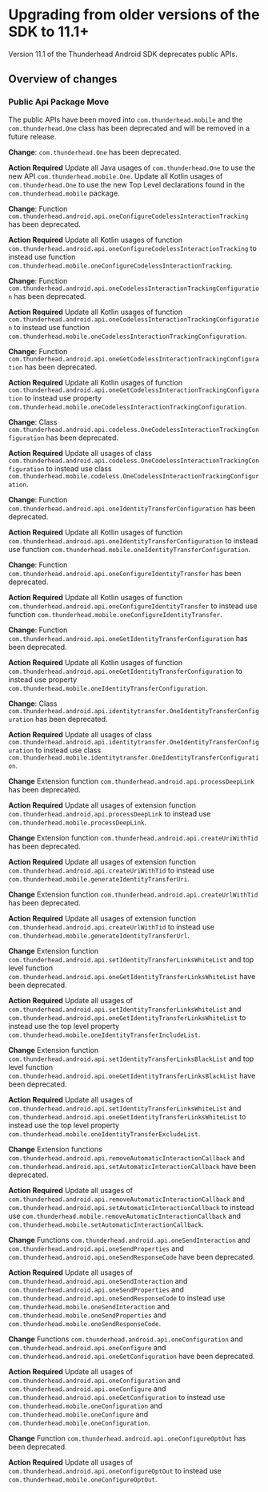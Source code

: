 # Upgrading from older versions of the SDK to 11.1+

Version 11.1 of the Thunderhead Android SDK deprecates public APIs.

## Overview of changes

### Public Api Package Move

The public APIs have been moved into `com.thunderhead.mobile` and the `com.thunderhead.One` class has
been deprecated and will be removed in a future release.

**Change**:
`com.thunderhead.One` has been deprecated.

**Action Required**
Update all Java usages of `com.thunderhead.One` to use the new API `com.thunderhead.mobile.One`.
Update all Kotlin usages of `com.thunderhead.One` to use the new Top Level declarations found in the
`com.thunderhead.mobile` package.

**Change**:
Function `com.thunderhead.android.api.oneConfigureCodelessInteractionTracking` has been deprecated.

**Action Required**
Update all Kotlin usages of function `com.thunderhead.android.api.oneConfigureCodelessInteractionTracking`
to instead use function `com.thunderhead.mobile.oneConfigureCodelessInteractionTracking`.

**Change**:
Function `com.thunderhead.android.api.oneCodelessInteractionTrackingConfiguration` has been deprecated.

**Action Required**
Update all Kotlin usages of function `com.thunderhead.android.api.oneCodelessInteractionTrackingConfiguration`
to instead use function `com.thunderhead.mobile.oneCodelessInteractionTrackingConfiguration`.

**Change**:
Function `com.thunderhead.android.api.oneGetCodelessInteractionTrackingConfiguration` has been deprecated.

**Action Required**
Update all Kotlin usages of function `com.thunderhead.android.api.oneGetCodelessInteractionTrackingConfiguration`
to instead use property `com.thunderhead.mobile.oneCodelessInteractionTrackingConfiguration`.

**Change**:
Class `com.thunderhead.android.api.codeless.OneCodelessInteractionTrackingConfiguration` has been deprecated.

**Action Required**
Update all usages of class `com.thunderhead.android.api.codeless.OneCodelessInteractionTrackingConfiguration`
to instead use class `com.thunderhead.mobile.codeless.OneCodelessInteractionTrackingConfiguration`.

**Change**:
Function `com.thunderhead.android.api.oneIdentityTransferConfiguration` has been deprecated.

**Action Required**
Update all Kotlin usages of function `com.thunderhead.android.api.oneIdentityTransferConfiguration`
to instead use function `com.thunderhead.mobile.oneIdentityTransferConfiguration`.

**Change**:
Function `com.thunderhead.android.api.oneConfigureIdentityTransfer` has been deprecated.

**Action Required**
Update all Kotlin usages of function `com.thunderhead.android.api.oneConfigureIdentityTransfer`
to instead use function `com.thunderhead.mobile.oneConfigureIdentityTransfer`.

**Change**:
Function `com.thunderhead.android.api.oneGetIdentityTransferConfiguration` has been deprecated.

**Action Required**
Update all Kotlin usages of function `com.thunderhead.android.api.oneGetIdentityTransferConfiguration`
to instead use property `com.thunderhead.mobile.oneIdentityTransferConfiguration`.

**Change**:
Class `com.thunderhead.android.api.identitytransfer.OneIdentityTransferConfiguration` has been deprecated.

**Action Required**
Update all usages of class `com.thunderhead.android.api.identitytransfer.OneIdentityTransferConfiguration`
to instead use class `com.thunderhead.mobile.identitytransfer.OneIdentityTransferConfiguration`.

**Change**
Extension function `com.thunderhead.android.api.processDeepLink` has been deprecated.

**Action Required**
Update all usages of extension function `com.thunderhead.android.api.processDeepLink`
to instead use `com.thunderhead.mobile.processDeepLink`.

**Change**
Extension function `com.thunderhead.android.api.createUriWithTid` has been deprecated.

**Action Required**
Update all usages of extension function `com.thunderhead.android.api.createUriWithTid`
to instead use `com.thunderhead.mobile.generateIdentityTransferUri`.

**Change**
Extension function `com.thunderhead.android.api.createUrlWithTid` has been deprecated.

**Action Required**
Update all usages of extension function `com.thunderhead.android.api.createUrlWithTid`
to instead use `com.thunderhead.mobile.generateIdentityTransferUrl`.

**Change**
Extension function `com.thunderhead.android.api.setIdentityTransferLinksWhiteList` and
top level function `com.thunderhead.android.api.oneGetIdentityTransferLinksWhiteList` have been deprecated.

**Action Required**
Update all usages of `com.thunderhead.android.api.setIdentityTransferLinksWhiteList` and
`com.thunderhead.android.api.oneGetIdentityTransferLinksWhiteList`
to instead use the top level property `com.thunderhead.mobile.oneIdentityTransferIncludeList`.

**Change**
Extension function `com.thunderhead.android.api.setIdentityTransferLinksBlackList` and
top level function `com.thunderhead.android.api.oneGetIdentityTransferLinksBlackList` have been deprecated.

**Action Required**
Update all usages of `com.thunderhead.android.api.setIdentityTransferLinksWhiteList` and
`com.thunderhead.android.api.oneGetIdentityTransferLinksWhiteList`
to instead use the top level property `com.thunderhead.mobile.oneIdentityTransferExcludeList`.

**Change**
Extension functions `com.thunderhead.android.api.removeAutomaticInteractionCallback` and
`com.thunderhead.android.api.setAutomaticInteractionCallback` have been deprecated.

**Action Required**
Update all usages of `com.thunderhead.android.api.removeAutomaticInteractionCallback` and
`com.thunderhead.android.api.setAutomaticInteractionCallback`
to instead use `com.thunderhead.mobile.removeAutomaticInteractionCallback` and
`com.thunderhead.mobile.setAutomaticInteractionCallback`.

**Change**
Functions `com.thunderhead.android.api.oneSendInteraction` and
`com.thunderhead.android.api.oneSendProperties` and
 `com.thunderhead.android.api.oneSendResponseCode` have been deprecated.

**Action Required**
Update all usages of `com.thunderhead.android.api.oneSendInteraction` and
                     `com.thunderhead.android.api.oneSendProperties` and
                      `com.thunderhead.android.api.oneSendResponseCode`
to instead use `com.thunderhead.mobile.oneSendInteraction` and
`com.thunderhead.mobile.oneSendProperties` and
`com.thunderhead.mobile.oneSendResponseCode`.

**Change**
Functions `com.thunderhead.android.api.oneConfiguration` and
`com.thunderhead.android.api.oneConfigure` and
 `com.thunderhead.android.api.oneGetConfiguration` have been deprecated.

**Action Required**
Update all usages of `com.thunderhead.android.api.oneConfiguration` and
                     `com.thunderhead.android.api.oneConfigure` and
                      `com.thunderhead.android.api.oneGetConfiguration`
to instead use `com.thunderhead.mobile.oneConfiguration` and
`com.thunderhead.mobile.oneConfigure` and
`com.thunderhead.mobile.oneConfiguration`.

**Change**
Function `com.thunderhead.android.api.oneConfigureOptOut` has been deprecated.

**Action Required**
Update all usages of `com.thunderhead.android.api.oneConfigureOptOut`
to instead use `com.thunderhead.mobile.oneConfigureOptOut`.